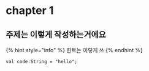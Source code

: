 # chapter 1



## 주제는 이렇게 작성하는거에요



{% hint style="info" %}
힌트는 이렇게 쓰
{% endhint %}



```text
val code:String = "hello";
```

